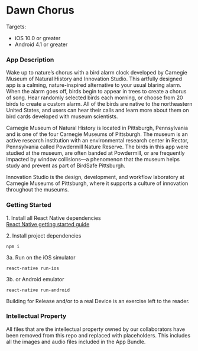 # Dawn Chorus

Targets:   
- iOS 10.0 or greater  
- Android 4.1 or greater

### App Description

Wake up to nature’s chorus with a bird alarm clock developed by Carnegie Museum of Natural History and Innovation Studio. This artfully designed app is a calming, nature-inspired alternative to your usual blaring alarm. When the alarm goes off, birds begin to appear in trees to create a chorus of song. Hear randomly selected birds each morning, or choose from 20 birds to create a custom alarm. All of the birds are native to the northeastern United States, and users can hear their calls and learn more about them on bird cards developed with museum scientists.

Carnegie Museum of Natural History is located in Pittsburgh, Pennsylvania and is one of the four Carnegie Museums of Pittsburgh. The museum is an active research institution with an environmental research center in Rector, Pennsylvania called Powdermill Nature Reserve. The birds in this app were studied at the museum, are often banded at Powdermill, or are frequently impacted by window collisions—a phenomenon that the museum helps study and prevent as part of BirdSafe Pittsburgh.

Innovation Studio is the design, development, and workflow laboratory at Carnegie Museums of Pittsburgh, where it supports a culture of innovation throughout the museums.


### Getting Started

1\. Install all React Native dependencies  
[React Native getting started guide](https://facebook.github.io/react-native/docs/getting-started.html)

2\. Install project dependencies  
```
npm i
```  

3a\. Run on the iOS simulator  
```
react-native run-ios
```

3b\. or Android emulator  
```
react-native run-android
```

Building for Release and/or to a real Device is an exercise left to the reader.

### Intellectual Property

All files that are the intellectual property owned by our collaborators have been removed from this repo and replaced with placeholders. This includes all the images and audio files included in the App Bundle.
